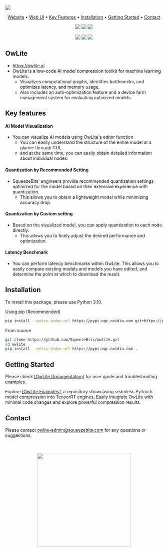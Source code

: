![](https://raw.githubusercontent.com/SqueezeBits/owlite/master/.github/images/owlite_logo.png)

<div align="center">
<p align="center">
  <a href="https://www.squeezebits.com/">Website</a> •
  <a href="https://owlite.ai/">Web UI</a> •
  <a href="#key-features">Key Features</a> •
  <a href="#installation">Installation</a> •
  <a href="#getting-started">Getting Started</a> •
  <a href="#contact">Contact</a>
</p>
<p align="center">
  <a href="https://github.com/SqueezeBits/owlite/releases"><img src="https://img.shields.io/github/v/release/SqueezeBits/owlite?color=EE781F" /></a>
  <a href="https://github.com/SqueezeBits/owlite-examples" ><img src="https://img.shields.io/badge/Examples-4BCB7A" /></a>
  <a href="https://squeezebits.gitbook.io/owlite/quick/readme"><img src="https://img.shields.io/badge/Documentation-FFA32C" /></a>

  <a href="https://github.com/SqueezeBits/owlite#installation"><img src="https://img.shields.io/badge/python-~=3.10-blue" /></a>
  <a href="https://github.com/SqueezeBits/owlite/blob/master/requirements.txt"><img src="https://img.shields.io/badge/pytorch-2.0%20%7C%202.1-blue" /></a>
  <a href="https://github.com/SqueezeBits/owlite/blob/master/LICENSE"><img src="https://img.shields.io/badge/license-APGL--3.0-lightgray" /></a>
</p>    
</div>

## OwLite

* https://owlite.ai
* OwLite is a low-code AI model compression toolkit for machine learning models.
  * Visualizes computational graphs, identifies bottlenecks, and optimizes latency, and memory usage.
  * Also includes an auto-optimization feature and a device farm management system for evaluating optimized models.

## Key features

#### **AI Model Visualization**

* You can visualize AI models using OwLite's editor function.
  * You can easily understand the structure of the entire model at a glance through GUI,
  * and at the same time, you can easily obtain detailed information about individual nodes.

#### **Quantization by Recommended Setting**

* SqueezeBits' engineers provide recommended quantization settings optimized for the model based on their extensive experience with quantization.
  * This allows you to obtain a lightweight model while minimizing accuracy drop.

#### **Quantization by Custom setting**

* Based on the visualized model, you can apply quantization to each node directly.
  * This allows you to finely adjust the desired performance and optimization.

#### **Latency Benchmark**

* You can perform latency benchmarks within OwLite. This allows you to easily compare existing models and models you have edited, and determine the point at which to download the result.

## **Installation**

To install this package, please use Python 3.10.

Using pip (Recommended)
```bash
pip install --extra-index-url https://pypi.ngc.nvidia.com git+https://github.com/SqueezeBits/owlite
```

From source
```bash
git clone https://github.com/SqueezeBits/owlite.git
cd owlite
pip install --extra-index-url https://pypi.ngc.nvidia.com .
```

## Getting Started

Please check <a href="https://squeezebits.gitbook.io/owlite/">[OwLite Documentation]</a> for user guide and troubleshooting examples.

Explore <a href="https://github.com/SqueezeBits/owlite-examples/">[OwLite Examples]</a>, a repository showcasing seamless PyTorch model compression into TensorRT engines. Easily integrate OwLite with minimal code changes and explore powerful compression results.

## Contact

Please contact [owlite-admin@squeezebits.com](mailto:owlite-admin@squeezebits.com) for any questions or suggestions.

<br>
<br>
<div align="center"><img src="https://raw.githubusercontent.com/SqueezeBits/owlite/master/.github/images/SqueezeBits_orange_H.png" width="300px"></div>